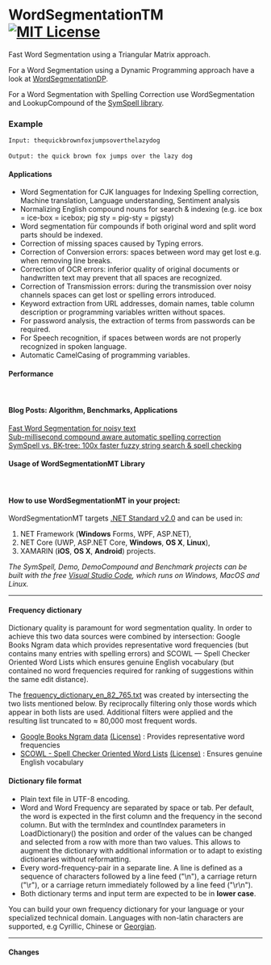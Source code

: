 WordSegmentationTM<br>
[![MIT License](https://img.shields.io/github/license/wolfgarbe/WordSegmentationTM.svg)](https://github.com/wolfgarbe/WordSegmentationTM/blob/master/LICENSE)
========

Fast Word Segmentation using a Triangular Matrix approach.

For a Word Segmentation using a Dynamic Programming approach have a look at [WordSegmentationDP](https://github.com/wolfgarbe/WordSegmentationDP).

For a Word Segmentation with Spelling Correction use WordSegmentation and LookupCompound of the [SymSpell library](https://github.com/wolfgarbe/SymSpell).

### Example
`Input: thequickbrownfoxjumpsoverthelazydog`
<br><br>
`Output: the quick brown fox jumps over the lazy dog`

#### Applications

* Word Segmentation for CJK languages for Indexing Spelling correction, Machine translation, Language understanding, Sentiment analysis
* Normalizing English compound nouns for search & indexing (e.g. ice box = ice-box = icebox; pig sty = pig-sty = pigsty) 
* Word segmentation für compounds if both original word and split word parts should be indexed.
* Correction of missing spaces caused by Typing errors.
* Correction of Conversion errors: spaces between word may get lost e.g. when removing line breaks.
* Correction of OCR errors: inferior quality of original documents or handwritten text may prevent that all spaces are recognized.
* Correction of Transmission errors: during the transmission over noisy channels spaces can get lost or spelling errors introduced.
* Keyword extraction from URL addresses, domain names, table column description or programming variables written without spaces.
* For password analysis, the extraction of terms from passwords can be required.
* For Speech recognition, if spaces between words are not properly recognized in spoken language.
* Automatic CamelCasing of programming variables.

#### Performance 
<br>

#### Blog Posts: Algorithm, Benchmarks, Applications
[Fast Word Segmentation for noisy text](https://towardsdatascience.com/fast-word-segmentation-for-noisy-text-2c2c41f9e8da)<br>
[Sub-millisecond compound aware automatic spelling correction](https://medium.com/@wolfgarbe/symspellcompound-10ec8f467c9b)<br>
[SymSpell vs. BK-tree: 100x faster fuzzy string search & spell checking](https://medium.com/@wolfgarbe/symspell-vs-bk-tree-100x-faster-fuzzy-string-search-spell-checking-c4f10d80a078)
<br>

#### Usage of WordSegmentationMT Library
<br>

#### How to use WordSegmentationMT in your project:

WordSegmentationMT targets [.NET Standard v2.0](https://blogs.msdn.microsoft.com/dotnet/2016/09/26/introducing-net-standard/) and can be used  in:
1. NET Framework (**Windows** Forms, WPF, ASP.NET), 
2. NET Core (UWP, ASP.NET Core, **Windows**, **OS X**, **Linux**),
3. XAMARIN (**iOS**, **OS X**, **Android**) projects.

*The SymSpell, Demo,  DemoCompound and Benchmark projects can be built with the free [Visual Studio Code](https://code.visualstudio.com/), which runs on Windows, MacOS and Linux.*

---

#### Frequency dictionary
Dictionary quality is paramount for word segmentation quality. In order to achieve this two data sources were combined by intersection: Google Books Ngram data which provides representative word frequencies (but contains many entries with spelling errors) and SCOWL — Spell Checker Oriented Word Lists which ensures genuine English vocabulary (but contained no word frequencies required for ranking of suggestions within the same edit distance).

The [frequency_dictionary_en_82_765.txt](https://github.com/wolfgarbe/SymSpell/blob/master/SymSpell/frequency_dictionary_en_82_765.txt) was created by intersecting the two lists mentioned below. By reciprocally filtering only those words which appear in both lists are used. Additional filters were applied and the resulting list truncated to &#8776; 80,000 most frequent words.
* [Google Books Ngram data](http://storage.googleapis.com/books/ngrams/books/datasetsv2.html)   [(License)](https://creativecommons.org/licenses/by/3.0/) : Provides representative word frequencies
* [SCOWL - Spell Checker Oriented Word Lists](http://wordlist.aspell.net/)   [(License)](http://wordlist.aspell.net/scowl-readme/) : Ensures genuine English vocabulary    

#### Dictionary file format
* Plain text file in UTF-8 encoding.
* Word and Word Frequency are separated by space or tab. Per default, the word is expected in the first column and the frequency in the second column. But with the termIndex and countIndex parameters in LoadDictionary() the position and order of the values can be changed and selected from a row with more than two values. This allows to augment the dictionary with additional information or to adapt to existing dictionaries without reformatting.
* Every word-frequency-pair in a separate line. A line is defined as a sequence of characters followed by a line feed ("\n"), a carriage return ("\r"), or a carriage return immediately followed by a line feed ("\r\n").
* Both dictionary terms and input term are expected to be in **lower case**.

You can build your own frequency dictionary for your language or your specialized technical domain.
Languages with non-latin characters are supported, e.g Cyrillic, Chinese or [Georgian](https://github.com/irakli97/Frequency_Dictionary_GE_363_202).

---

#### Changes




